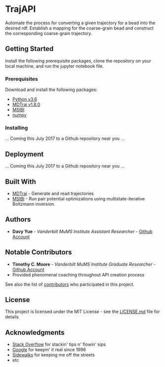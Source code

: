 # TrajAPI

Automate the process for converting a given trajectory for a bead into the desired rdf. Establish a mapping for the coarse-grain bead and construct the corresponding coarse-grain trajectory.


## Getting Started

Install the following prerequisite packages, clone the repository on your local machine, and run the jupyter notebook file.

### Prerequisites
Download and install the following packages:
* [Python v3.6](https://www.python.org/downloads/)
* [MDTraj v1.8.0](http://mdtraj.org/1.8.0/installation.html)
* [MSIBI](https://github.com/mosdef-hub/msibi)
* [numpy](https://docs.scipy.org/doc/numpy/user/install.html)

### Installing

... Coming this July 2017 to a Github repository near you ...

## Deployment

... Coming this July 2017 to a Github repository near you ...

## Built With

* [MDTraj](http://mdtraj.org/1.8.0/index.html) - Generate and read trajectories
* [MSIBI](https://github.com/mosdef-hub/msibi/) - Run pair potential optimizations using multistate-iterative Boltzmann inversion.

## Authors

* **Davy Yue** - *Vanderbilt MuMS Institute Assistant Researcher* - [Github Account](https://github.com/ddyy345)

## Notable Contributors

* **Timothy C. Moore** - *Vanderbilt MuMS Institute Graduate Researcher* - [Github Account](https://github.com/tcmoore3)
* Provided phenomenal coaching throughout API creation process

See also the list of [contributors](https://github.com/your/project/contributors) who participated in this project.

## License

This project is licensed under the MIT License - see the [LICENSE.md](LICENSE.md) file for details

## Acknowledgments

* [Stack Overflow](https://stackoverflow.com/questions/tagged/python) for stackin' tips n' flowin' sips
* [Google](https://www.google.com) for keepin' it real since 1998
* [Sidewalks](https://dncache-mauganscorp.netdna-ssl.com/thumbseg/637/637742-bigthumbnail.jpg) for keeping me off the streets
* etc
